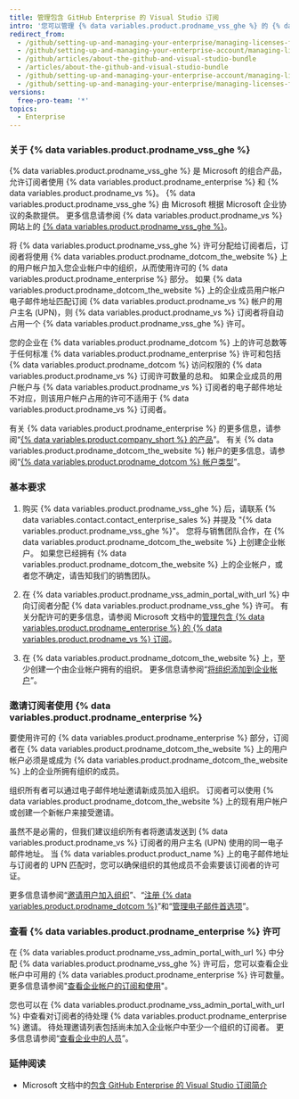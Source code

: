 ```yaml
---
title: 管理包含 GitHub Enterprise 的 Visual Studio 订阅
intro: '您可以管理 {% data variables.product.prodname_vss_ghe %} 的 {% data variables.product.prodname_enterprise %} 许可。'
redirect_from:
  - /github/setting-up-and-managing-your-enterprise/managing-licenses-for-the-github-enterprise-and-visual-studio-bundle
  - /github/setting-up-and-managing-your-enterprise-account/managing-licenses-for-the-github-enterprise-and-visual-studio-bundle
  - /github/articles/about-the-github-and-visual-studio-bundle
  - /articles/about-the-github-and-visual-studio-bundle
  - /github/setting-up-and-managing-your-enterprise-account/managing-licenses-for-visual-studio-subscription-with-github-enterprise
  - /github/setting-up-and-managing-your-enterprise/managing-licenses-for-visual-studio-subscription-with-github-enterprise
versions:
  free-pro-team: '*'
topics:
  - Enterprise
---
```

### 关于 {% data variables.product.prodname_vss_ghe %}

{% data variables.product.prodname_vss_ghe %} 是 Microsoft 的组合产品，允许订阅者使用 {% data variables.product.prodname_enterprise %} 和 {% data variables.product.prodname_vs %}。 {% data variables.product.prodname_vss_ghe %} 由 Microsoft 根据 Microsoft 企业协议的条款提供。 更多信息请参阅 {% data variables.product.prodname_vs %} 网站上的 [{% data variables.product.prodname_vss_ghe %}](https://visualstudio.microsoft.com/subscriptions/visual-studio-github/)。

将 {% data variables.product.prodname_vss_ghe %} 许可分配给订阅者后，订阅者将使用 {% data variables.product.prodname_dotcom_the_website %} 上的用户帐户加入您企业帐户中的组织，从而使用许可的 {% data variables.product.prodname_enterprise %} 部分。 如果 {% data variables.product.prodname_dotcom_the_website %} 上的企业成员用户帐户电子邮件地址匹配订阅 {% data variables.product.prodname_vs %} 帐户的用户主名 (UPN)，则 {% data variables.product.prodname_vs %} 订阅者将自动占用一个 {% data variables.product.prodname_vss_ghe %} 许可。

您的企业在 {% data variables.product.prodname_dotcom %} 上的许可总数等于任何标准 {% data variables.product.prodname_enterprise %} 许可和包括 {% data variables.product.prodname_dotcom %} 访问权限的 {% data variables.product.prodname_vs %} 订阅许可数量的总和。 如果企业成员的用户帐户与 {% data variables.product.prodname_vs %} 订阅者的电子邮件地址不对应，则该用户帐户占用的许可不适用于 {% data variables.product.prodname_vs %} 订阅者。

有关 {% data variables.product.prodname_enterprise %} 的更多信息，请参阅“[{% data variables.product.company_short %} 的产品](/github/getting-started-with-github/githubs-products#github-enterprise)”。 有关 {% data variables.product.prodname_dotcom_the_website %} 帐户的更多信息，请参阅“[{% data variables.product.prodname_dotcom %} 帐户类型](/github/getting-started-with-github/types-of-github-accounts)”。

### 基本要求

1. 购买 {% data variables.product.prodname_vss_ghe %} 后，请联系 {% data variables.contact.contact_enterprise_sales %} 并提及 "{% data variables.product.prodname_vss_ghe %}"。 您将与销售团队合作，在 {% data variables.product.prodname_dotcom_the_website %} 上创建企业帐户。 如果您已经拥有 {% data variables.product.prodname_dotcom_the_website %} 上的企业帐户，或者您不确定，请告知我们的销售团队。

2. 在 {% data variables.product.prodname_vss_admin_portal_with_url %} 中向订阅者分配 {% data variables.product.prodname_vss_ghe %} 许可。 有关分配许可的更多信息，请参阅 Microsoft 文档中的[管理包含 {% data variables.product.prodname_enterprise %} 的 {% data variables.product.prodname_vs %} 订阅](https://docs.microsoft.com/visualstudio/subscriptions/assign-github)。

3. 在 {% data variables.product.prodname_dotcom_the_website %} 上，至少创建一个由企业帐户拥有的组织。 更多信息请参阅“[将组织添加到企业帐户](/github/setting-up-and-managing-your-enterprise/adding-organizations-to-your-enterprise-account)”。

### 邀请订阅者使用 {% data variables.product.prodname_enterprise %}

要使用许可的 {% data variables.product.prodname_enterprise %} 部分，订阅者在 {% data variables.product.prodname_dotcom_the_website %} 上的用户帐户必须是或成为 {% data variables.product.prodname_dotcom_the_website %} 上的企业所拥有组织的成员。

组织所有者可以通过电子邮件地址邀请新成员加入组织。 订阅者可以使用 {% data variables.product.prodname_dotcom_the_website %} 上的现有用户帐户或创建一个新帐户来接受邀请。

虽然不是必需的，但我们建议组织所有者将邀请发送到 {% data variables.product.prodname_vs %} 订阅者的用户主名 (UPN) 使用的同一电子邮件地址。 当 {% data variables.product.product_name %} 上的电子邮件地址与订阅者的 UPN 匹配时，您可以确保组织的其他成员不会索要该订阅者的许可证。

更多信息请参阅“[邀请用户加入组织](/organizations/managing-membership-in-your-organization/inviting-users-to-join-your-organization)”、“[注册 {% data variables.product.prodname_dotcom %}](/github/getting-started-with-github/signing-up-for-github)”和“[管理电子邮件首选项](/github/setting-up-and-managing-your-github-user-account/managing-email-preferences)”。

### 查看 {% data variables.product.prodname_enterprise %} 许可

在 {% data variables.product.prodname_vss_admin_portal_with_url %} 中分配 {% data variables.product.prodname_vss_ghe %} 许可后，您可以查看企业帐户中可用的 {% data variables.product.prodname_enterprise %} 许可数量。 更多信息请参阅"[查看企业帐户的订阅和使用](/github/setting-up-and-managing-your-enterprise/viewing-the-subscription-and-usage-for-your-enterprise-account)"。

您也可以在 {% data variables.product.prodname_vss_admin_portal_with_url %} 中查看对订阅者的待处理 {% data variables.product.prodname_enterprise %} 邀请。 待处理邀请列表包括尚未加入企业帐户中至少一个组织的订阅者。 更多信息请参阅“[查看企业中的人员](/github/setting-up-and-managing-your-enterprise/viewing-people-in-your-enterprise#viewing-members-and-outside-collaborators)”。

### 延伸阅读

- Microsoft 文档中的[包含 GitHub Enterprise 的 Visual Studio 订阅简介](https://docs.microsoft.com/visualstudio/subscriptions/access-github)
